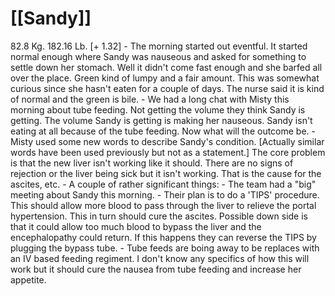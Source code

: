 # [[Sandy]] 
82.8 Kg. 182.16 Lb. [+ 1.32]
	- The morning started out eventful.  It started normal enough where Sandy was nauseous and asked for something to settle down her stomach.  Well it didn't come fast enough and she barfed all over the place.  Green kind of lumpy and a fair amount.  This was somewhat curious since she hasn't eaten for a couple of days.  The nurse said it is kind of normal and the green is bile.
	- We had a long chat with Misty this morning about tube feeding.  Not getting the volume they think Sandy is getting.  The volume Sandy is getting is making her nauseous.  Sandy isn't eating at all because of the tube feeding.  Now what will the outcome be.
	- Misty used some new words to describe Sandy's condition.  [Actually similar words have been used previously but not as a statement.]  The core problem is that the new liver isn't working like it should.  There are no signs of rejection or the liver being sick but it isn't working.  That is the cause for the ascites, etc.
	- A couple of rather significant things:
		- The team had a "big" meeting about Sandy this morning.
		- Their plan is to do a 'TIPS' procedure.  This should allow more blood to pass through the liver to relieve the portal hypertension.  This in turn should cure the ascites.  Possible down side is that it could allow too much blood to bypass the liver and the encephalopathy could return.  If this happens they can reverse the TIPS by plugging the bypass tube.
		- Tube feeds are boing away to be replaces with an IV based feeding regiment.  I don't know any specifics of how this will work but it should cure the nausea from tube feeding and increase her appetite.